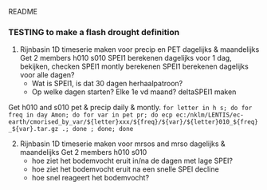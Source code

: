README

### TESTING to make a flash drought definition

1. Rijnbasin 1D timeserie maken voor precip en PET dagelijks & maandelijks
    Get 2 members h010 s010
    SPEI1 berekenen dagelijks voor 1 dag, bekijken, checken
    SPEI1 montly berekenen
    SPEI1 berekenen dagelijks voor alle dagen?
    - Wat is SPEI1, is dat 30 dagen herhaalpatroon? 
    - Op welke dagen starten? Elke 1e vd maand? 
    deltaSPEI1 maken


Get h010 and s010 pet & precip daily & montly. 
`for letter in h s; do for freq in day Amon; do for var in pet pr; do ecp ec:/nklm/LENTIS/ec-earth/cmorised_by_var/${letter}xxx/${freq}/${var}/${letter}010_${freq}_${var}.tar.gz .; done ; done; done`

2. Rijnbasin 1D timeserie maken voor mrsos and mrso dagelijks & maandelijks
    Get 2 members h010 s010
    - hoe ziet het bodemvocht eruit in/na de dagen met lage SPEI?
    - hoe ziet het bodemvocht eruit na een snelle SPEI decline
    - hoe snel reageert het bodemvocht?

